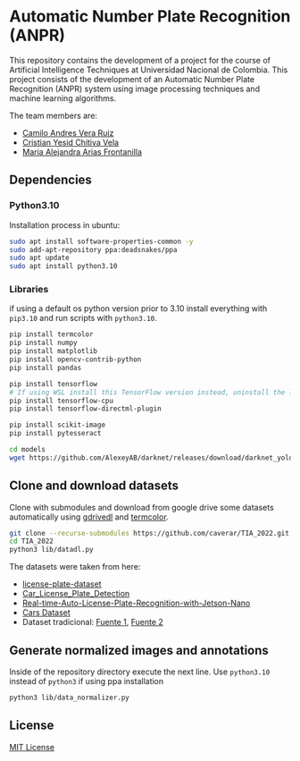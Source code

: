 # Automatic Number Plate Recognition (ANPR)

This repository contains the development of a project for the course of Artificial Intelligence Techniques at Universidad Nacional de Colombia. This project consists of the development of an Automatic Number Plate Recognition (ANPR) system using image processing techniques and machine learning algorithms.

The team members are:

* [Camilo Andres Vera Ruiz](https://github.com/caverar)
* [Cristian Yesid Chitiva Vela](https://github.com/cychitivav)
* [Maria Alejandra Arias Frontanilla](https://github.com/ariasAleia)

## Dependencies

### Python3.10

Installation process in ubuntu:

```bash
sudo apt install software-properties-common -y
sudo add-apt-repository ppa:deadsnakes/ppa
sudo apt update
sudo apt install python3.10
```

### Libraries

if using a default os python version prior to 3.10 install everything with `pip3.10` and run scripts with `python3.10`.

```bash
pip install termcolor
pip install numpy
pip install matplotlib
pip install opencv-contrib-python
pip install pandas

pip install tensorflow
# If using WSL install this TensorFlow version instead, uninstall the last one if already installed
pip install tensorflow-cpu
pip install tensorflow-directml-plugin

pip install scikit-image
pip install pytesseract
```

```bash
cd models
wget https://github.com/AlexeyAB/darknet/releases/download/darknet_yolo_v3_optimal/yolov4.weights
```

## Clone and download datasets

Clone with submodules and download from google drive some datasets automatically using [gdrivedl](https://github.com/matthuisman/gdrivedl) and [termcolor](https://pypi.org/project/termcolor/).

```bash
git clone --recurse-submodules https://github.com/caverar/TIA_2022.git
cd TIA_2022
python3 lib/datadl.py
```

The datasets were taken from here:

* [license-plate-dataset](https://github.com/RobertLucian/license-plate-dataset)
* [Car_License_Plate_Detection](https://www.kaggle.com/datasets/andrewmvd/car-plate-detection)
* [Real-time-Auto-License-Plate-Recognition-with-Jetson-Nano](https://github.com/winter2897/Real-time-Auto-License-Plate-Recognition-with-Jetson-Nano)
* [Cars Dataset](http://ai.stanford.edu/~jkrause/cars/car_dataset.html)
* Dataset tradicional: [Fuente 1](https://www.autocosmos.com.co/auto/usado?pidx=2), [Fuente 2](https://github.com/santifiorino/license_plate_recognizer/tree/master/imgs)

## Generate normalized images and annotations

Inside of the repository directory execute the next line. Use `python3.10` instead of `python3` if using ppa installation

```bash
python3 lib/data_normalizer.py
```

## License

[MIT License](LICENSE)
